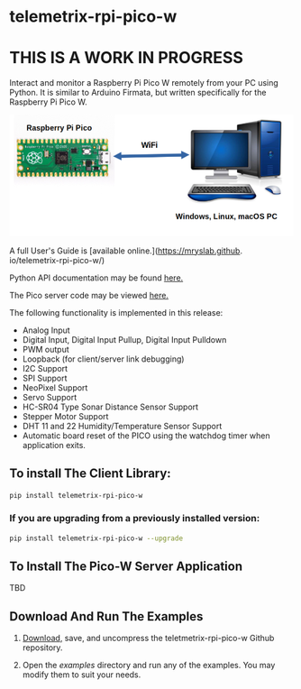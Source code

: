 
# telemetrix-rpi-pico-w

# THIS IS A WORK IN PROGRESS

Interact and monitor  a Raspberry  Pi Pico W remotely  from your PC using Python.
It is similar to Arduino Firmata, but written specifically for the Raspberry Pi
Pico W.

![](images/tmx.png)

A full User's Guide is [available online.](https://mryslab.github.
io/telemetrix-rpi-pico-w/)

Python API documentation  may be found [here.](https://htmlpreview.github.io/?https://github.com/MrYsLab/telemetrix-rpi-pico-w/blob/master/html/telemetrix_rpi_pico_w/index.html) 

The Pico server code may be viewed [here.](https://github.com/MrYsLab/Telemetrix4RpiPicoW)

The following functionality is implemented in this release:

* Analog Input
* Digital Input, Digital Input Pullup, Digital Input Pulldown
* PWM output
* Loopback (for client/server link debugging)
* I2C Support
* SPI Support
* NeoPixel Support
* Servo Support
* HC-SR04 Type Sonar Distance Sensor Support
* Stepper Motor Support
* DHT 11 and 22 Humidity/Temperature Sensor Support
* Automatic board reset of the PICO using the watchdog timer when application exits.


## To install The Client Library:



```bash
pip install telemetrix-rpi-pico-w 
```

### If you are upgrading from a previously installed version:

```bash
pip install telemetrix-rpi-pico-w --upgrade
```

## To Install The Pico-W Server Application
TBD

## Download And Run The Examples
   
1. [Download,](https://github.com/MrYsLab/telemetrix-rpi-pico-w/archive/master.zip) 
   save, and uncompress the teletmetrix-rpi-pico-w Github repository.
   
2. Open the _examples_ directory and run any of the examples. You may
modify them to suit your needs.



